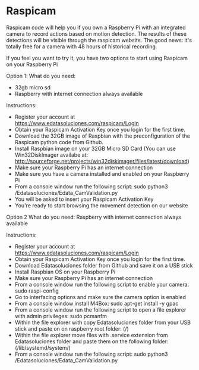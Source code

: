 # Raspicam

Raspicam code will help you if you own a Raspberry Pi with an integrated camera to record actions based on motion detection. The results of these detections will be visible through the raspicam website. The good news: it's totally free for a camera with 48 hours of historical recording.

If you feel you want to try it, you have two options to start using Raspicam on your Raspberry Pi

Option 1:
What do you need:
- 32gb micro sd
- Raspberry with internet connection always available

Instructions:
- Register your account at https://www.edatasoluciones.com/raspicam/Login
- Obtain your Raspicam Activation Key once you login for the first time.
- Download the 32GB image of Raspbian with the preconfiguration of the Raspicam python code from Github.
- Install Raspbian image on your 32GB Micro SD Card (You can use Win32DiskImager availabe at:
http://sourceforge.net/projects/win32diskimager/files/latest/download)
- Make sure your Raspberry Pi has an internet connection
- Make sure you have a camera installed and enabled on your Raspberry Pi
- From a console window run the following script: sudo python3 /Edatasoluciones/Edata_CamValidation.py
- You will be asked to insert your Raspicam Activation Key
- You're ready to start browsing the movement detection on our website

Option 2 
What do you need:
  Raspberry with internet connection always available

Instructions:
- Register your account at https://www.edatasoluciones.com/raspicam/Login
- Obtain your Raspicam Activation Key once you login for the first time.
- Download Edatasoluciones folder from Github and save it on a USB stick
- Install Raspbian OS on your Raspberry Pi
- Make sure your Raspberry Pi has an internet connection
- From a console window run the following script to enable your camera: sudo raspi-config
- Go to interfacing options and make sure the camera option is enabled
- From a console window install M4Box: sudo apt-get install -y gpac
- From a console window run the following script to open a file explorer with admin privileges: sudo pcmanfm
- Within the file explorer with copy Edatasoluciones folder from your USB stick and paste on on raspberry root folder: (/) 
- Within the file explorer move files with .service extension from Edatasoluciones folder and paste them on the following folder: (/lib/systemd/system/)
- From a console window run the following script: sudo python3 /Edatasoluciones/Edata_CamValidation.py
